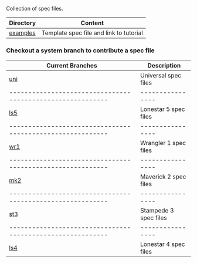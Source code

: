 Collection of spec files.

Directory                 | Content
------------------------- | -------------
[examples](examples)      | Template spec file and link to tutorial


### Checkout a system branch to contribute a spec file

Current Branches                                           | Description
---------------------------------------------------------- | ----------------
[uni](https://github.com/TACC/hpc_spec/blob/uni/README.md) | Universal spec files
---------------------------------------------------------- | ----------------
[ls5](https://github.com/TACC/hpc_spec/blob/ls5/README.md) | Lonestar 5 spec files
---------------------------------------------------------- | ----------------
[wr1](https://github.com/TACC/hpc_spec/blob/wr1/README.md) | Wrangler 1 spec files
---------------------------------------------------------- | ----------------
[mk2](https://github.com/TACC/hpc_spec/blob/mk2/README.md) | Maverick 2 spec files
---------------------------------------------------------- | ----------------
[st3](https://github.com/TACC/hpc_spec/blob/st3/README.md) | Stampede 3 spec files
---------------------------------------------------------- | ----------------
[ls4](https://github.com/TACC/hpc_spec/blob/ls4/README.md) | Lonestar 4 spec files
